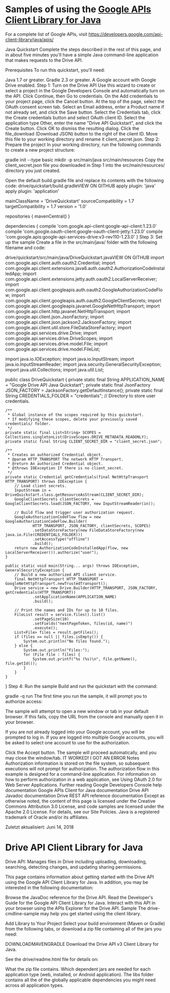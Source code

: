 # Samples of using the [Google APIs Client Library for Java](https://github.com/google/google-api-java-client)
For a complete list of Google APIs, visit https://developers.google.com/api-client-library/java/apis/

Java Quickstart
Complete the steps described in the rest of this page, and in about five minutes you'll have a simple Java command-line application that makes requests to the Drive API.

Prerequisites
To run this quickstart, you'll need:

Java 1.7 or greater.
Gradle 2.3 or greater.
A Google account with Google Drive enabled.
Step 1: Turn on the Drive API
Use this wizard to create or select a project in the Google Developers Console and automatically turn on the API. Click Continue, then Go to credentials.
On the Add credentials to your project page, click the Cancel button.
At the top of the page, select the OAuth consent screen tab. Select an Email address, enter a Product name if not already set, and click the Save button.
Select the Credentials tab, click the Create credentials button and select OAuth client ID.
Select the application type Other, enter the name "Drive API Quickstart", and click the Create button.
Click OK to dismiss the resulting dialog.
Click the file_download (Download JSON) button to the right of the client ID.
Move this file to your working directory and rename it client_secret.json.
Step 2: Prepare the project
In your working directory, run the following commands to create a new project structure:

gradle init --type basic
mkdir -p src/main/java src/main/resources 
Copy the client_secret.json file you downloaded in Step 1 into the src/main/resources/ directory you just created.

Open the default build.gradle file and replace its contents with the following code:
drive/quickstart/build.gradleVIEW ON GITHUB
apply plugin: 'java'
apply plugin: 'application'

mainClassName = 'DriveQuickstart'
sourceCompatibility = 1.7
targetCompatibility = 1.7
version = '1.0'

repositories {
    mavenCentral()
}

dependencies {
    compile 'com.google.api-client:google-api-client:1.23.0'
    compile 'com.google.oauth-client:google-oauth-client-jetty:1.23.0'
    compile 'com.google.apis:google-api-services-drive:v3-rev110-1.23.0'
}
Step 3: Set up the sample
Create a file in the src/main/java/ folder with the following filename and code:

drive/quickstart/src/main/java/DriveQuickstart.javaVIEW ON GITHUB
import com.google.api.client.auth.oauth2.Credential;
import com.google.api.client.extensions.java6.auth.oauth2.AuthorizationCodeInstalledApp;
import com.google.api.client.extensions.jetty.auth.oauth2.LocalServerReceiver;
import com.google.api.client.googleapis.auth.oauth2.GoogleAuthorizationCodeFlow;
import com.google.api.client.googleapis.auth.oauth2.GoogleClientSecrets;
import com.google.api.client.googleapis.javanet.GoogleNetHttpTransport;
import com.google.api.client.http.javanet.NetHttpTransport;
import com.google.api.client.json.JsonFactory;
import com.google.api.client.json.jackson2.JacksonFactory;
import com.google.api.client.util.store.FileDataStoreFactory;
import com.google.api.services.drive.Drive;
import com.google.api.services.drive.DriveScopes;
import com.google.api.services.drive.model.File;
import com.google.api.services.drive.model.FileList;

import java.io.IOException;
import java.io.InputStream;
import java.io.InputStreamReader;
import java.security.GeneralSecurityException;
import java.util.Collections;
import java.util.List;

public class DriveQuickstart {
    private static final String APPLICATION_NAME = "Google Drive API Java Quickstart";
    private static final JsonFactory JSON_FACTORY = JacksonFactory.getDefaultInstance();
    private static final String CREDENTIALS_FOLDER = "credentials"; // Directory to store user credentials.

    /**
     * Global instance of the scopes required by this quickstart.
     * If modifying these scopes, delete your previously saved credentials/ folder.
     */
    private static final List<String> SCOPES = Collections.singletonList(DriveScopes.DRIVE_METADATA_READONLY);
    private static final String CLIENT_SECRET_DIR = "client_secret.json";

    /**
     * Creates an authorized Credential object.
     * @param HTTP_TRANSPORT The network HTTP Transport.
     * @return An authorized Credential object.
     * @throws IOException If there is no client_secret.
     */
    private static Credential getCredentials(final NetHttpTransport HTTP_TRANSPORT) throws IOException {
        // Load client secrets.
        InputStream in = DriveQuickstart.class.getResourceAsStream(CLIENT_SECRET_DIR);
        GoogleClientSecrets clientSecrets = GoogleClientSecrets.load(JSON_FACTORY, new InputStreamReader(in));

        // Build flow and trigger user authorization request.
        GoogleAuthorizationCodeFlow flow = new GoogleAuthorizationCodeFlow.Builder(
                HTTP_TRANSPORT, JSON_FACTORY, clientSecrets, SCOPES)
                .setDataStoreFactory(new FileDataStoreFactory(new java.io.File(CREDENTIALS_FOLDER)))
                .setAccessType("offline")
                .build();
        return new AuthorizationCodeInstalledApp(flow, new LocalServerReceiver()).authorize("user");
    }

    public static void main(String... args) throws IOException, GeneralSecurityException {
        // Build a new authorized API client service.
        final NetHttpTransport HTTP_TRANSPORT = GoogleNetHttpTransport.newTrustedTransport();
        Drive service = new Drive.Builder(HTTP_TRANSPORT, JSON_FACTORY, getCredentials(HTTP_TRANSPORT))
                .setApplicationName(APPLICATION_NAME)
                .build();

        // Print the names and IDs for up to 10 files.
        FileList result = service.files().list()
                .setPageSize(10)
                .setFields("nextPageToken, files(id, name)")
                .execute();
        List<File> files = result.getFiles();
        if (files == null || files.isEmpty()) {
            System.out.println("No files found.");
        } else {
            System.out.println("Files:");
            for (File file : files) {
                System.out.printf("%s (%s)\n", file.getName(), file.getId());
            }
        }
    }
}
Step 4: Run the sample
Build and run the quickstart with the command:

gradle -q run
The first time you run the sample, it will prompt you to authorize access:

The sample will attempt to open a new window or tab in your default browser. If this fails, copy the URL from the console and manually open it in your browser.

If you are not already logged into your Google account, you will be prompted to log in. If you are logged into multiple Google accounts, you will be asked to select one account to use for the authorization.

Click the Accept button.
The sample will proceed automatically, and you may close the window/tab.
IT WORKED!
I GOT AN ERROR
Notes
Authorization information is stored on the file system, so subsequent executions will not prompt for authorization.
The authorization flow in this example is designed for a command-line application. For information on how to perform authorization in a web application, see Using OAuth 2.0 for Web Server Applications.
Further reading
Google Developers Console help documentation
Google APIs Client for Java documentation
Drive API Javadoc documentation
Drive REST API reference documentation
Except as otherwise noted, the content of this page is licensed under the Creative Commons Attribution 3.0 License, and code samples are licensed under the Apache 2.0 License. For details, see our Site Policies. Java is a registered trademark of Oracle and/or its affiliates.

Zuletzt aktualisiert: Juni 14, 2018


# Drive API Client Library for Java
 Drive API: Manages files in Drive including uploading, downloading, searching, detecting changes, and updating sharing permissions.

This page contains information about getting started with the Drive API using the Google API Client Library for Java. In addition, you may be interested in the following documentation:

Browse the JavaDoc reference for the Drive API.
Read the Developer's Guide for the Google API Client Library for Java.
Interact with this API in your browser using the APIs Explorer for the Drive API.
Sample
The drive-cmdline-sample may help you get started using the client library.

Add Library to Your Project
Select your build environment (Maven or Gradle) from the following tabs, or download a zip file containing all of the jars you need:

DOWNLOADMAVENGRADLE
 Download the Drive API v3 Client Library for Java.

See the drive/readme.html file for details on:

What the zip file contains.
Which dependent jars are needed for each application type (web, installed, or Android application).
The libs folder contains all the of the globally applicable dependencies you might need across all application types.

